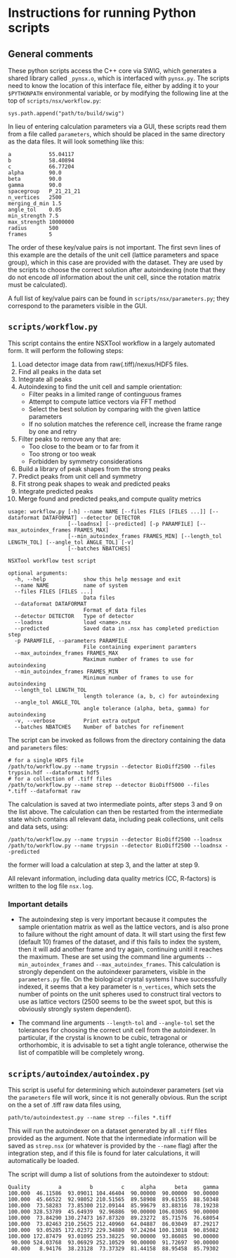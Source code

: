 # Instructions for running Python scripts

## General comments

These python scripts access the C++ core via SWIG, which generates a shared
library called `_pynsx.o`, which is interfaced with `pynsx.py`. The scripts need
to know the location of this interface file, either by adding it to your
`$PYTHONPATH` environmental variable, or by modifying the following line at the
top of `scripts/nsx/workflow.py`:

```
sys.path.append("path/to/build/swig")
```

In lieu of entering calculation parameters via a GUI, these scripts read them
from a file called `parameters`, which should be placed in the same directory as
the data files. It will look something like this:

```
a            55.04117
b            58.40894
c            66.77204
alpha        90.0
beta         90.0
gamma        90.0
spacegroup   P_21_21_21
n_vertices   2500
merging_d_min 1.5
angle_tol    0.05
min_strength 7.5
max_strength 10000000
radius       500
frames       5
```

The order of these key/value pairs is not important. The first sevn lines of
this example are the details of the unit cell (lattice parameters and space
group), which in this case are provided with the dataset. They are used by the
scripts to choose the correct solution after autoindexing (note that they do not
encode _all_ information about the unit cell, since the rotation matrix must be
calculated).

A full list of key/value pairs can be found in `scripts/nsx/parameters.py`; they
correspond to the parameters visible in the GUI.

## `scripts/workflow.py`

This script contains the entire NSXTool workflow in a largely automated form. It
will perform the following steps:

1. Load detector image data from raw(.tiff)/nexus/HDF5 files.
2. Find all peaks in the data set
3. Integrate all peaks
4. Autoindexing to find the unit cell and sample orientation:
   * Filter peaks in a limited range of continguous frames
   * Attempt to compute lattice vectors via FFT method
   * Select the best solution by comparing with the given lattice parameters
   * If no solution matches the reference cell, increase the frame range by one and retry
5. Filter peaks to remove any that are:
   * Too close to the beam or to far from it
   * Too strong or too weak
   * Forbidden by symmetry considerations
6. Build a library of peak shapes from the strong peaks
7. Predict peaks from unit cell and symmetry
8. Fit strong peak shapes to weak and predicted peaks
9. Integrate predicted peaks
10. Merge found and predicted peaks,and compute quality metrics

```
usage: workflow.py [-h] --name NAME [--files FILES [FILES ...]] [--dataformat DATAFORMAT] --detector DETECTOR
                   [--loadnsx] [--predicted] [-p PARAMFILE] [--max_autoindex_frames FRAMES_MAX]
                   [--min_autoindex_frames FRAMES_MIN] [--length_tol LENGTH_TOL] [--angle_tol ANGLE_TOL] [-v]
                   [--batches NBATCHES]

NSXTool workflow test script

optional arguments:
  -h, --help            show this help message and exit
  --name NAME           name of system
  --files FILES [FILES ...]
                        Data files
  --dataformat DATAFORMAT
                        Format of data files
  --detector DETECTOR   Type of detector
  --loadnsx             load <name>.nsx
  --predicted           Saved data in .nsx has completed prediction step
  -p PARAMFILE, --parameters PARAMFILE
                        File containing experiment paramters
  --max_autoindex_frames FRAMES_MAX
                        Maximum number of frames to use for autoindexing
  --min_autoindex_frames FRAMES_MIN
                        Minimum number of frames to use for autoindexing
  --length_tol LENGTH_TOL
                        length tolerance (a, b, c) for autoindexing
  --angle_tol ANGLE_TOL
                        angle tolerance (alpha, beta, gamma) for autoindexing
  -v, --verbose         Print extra output
  --batches NBATCHES    Number of batches for refinement

```

The script can be invoked as follows from the directory containing the data and
`parameters` files:
```
# for a single HDF5 file
/path/to/workflow.py --name trypsin --detector BioDiff2500 --files trypsin.hdf --dataformat hdf5
# for a collection of .tiff files
/path/to/workflow.py --name strep --detector BioDiff5000 --files *.tiff --dataformat raw
```

The calculation is saved at two intermediate points, after steps 3 and 9 on the
list above. The calculation can then be restarted from the intermediate state
which contains all relevant data, including peak collections, unit cells and
data sets, using:

```
/path/to/workflow.py --name trypsin --detector BioDiff2500 --loadnsx
/path/to/workflow.py --name trypsin --detector BioDiff2500 --loadnsx --predicted
```

the former will load a calculation at step 3, and the latter at step 9.

All relevant information, including data quality metrics (CC, R-factors) is
written to the log file `nsx.log`.

### Important details

* The autoindexing step is very important because it computes the sample
  orientation matrix as well as the lattice vectors, and is also prone to
  failure without the right amount of data. It will start using the first few
  (default 10) frames of the dataset, and if this fails to index the system,
  then it will add another frame and try again, continuing unitil it reaches the
  maximum. These are set using the command line arguments
  `--min_autoindex_frames` and `--max_autoindex_frames`. This calculation is
  strongly dependent on the autoindexer parameters, visible in the
  `parameters.py` file. On the biological crystal systems I have successfully
  indexed, it seems that a key parameter is `n_vertices`, which sets the number
  of points on the unit spheres used to construct tiral vectors to use as
  lattice vectors (2500 seems to be the sweet spot, but this is obviously
  strongly system dependent).
  
* The command line arguments `--length-tol` and `--angle-tol` set the tolerances
  for choosing the correct unit cell from the autoindexer. In particular, if the
  crystal is known to be cubic, tetragonal or orthorhombic, it is advisable to
  set a tight angle tolerance, otherwise the list of compatible will be
  completely wrong.

## `scripts/autoindex/autoindex.py`

This script is useful for determining which autoindexer parameters (set via the
`parameters` file will work, since it is not generally obvious. Run the script
on the a set of .tiff raw data files using,

```
path/to/autoindextest.py --name strep --files *.tiff
```

This will run the autoindexer on a dataset generated by all `.tiff` files
provided as the argument. Note that the intermediate information will be saved
as `strep.nsx` (or whatever is provided by the `--name` flag) after the
integration step, and if this file is found for later calculations, it will
automatically be loaded.

The script will dump a list of solutions from the autoindexer to stdout:

  ```
  Quality         a         b         c     alpha      beta     gamma
  100.000  46.11586  93.09011 104.46404  90.00000  90.00000  90.00000
  100.000  45.66522  92.98052 210.51565  89.58908  89.61555  88.50348
  100.000  73.58283  73.85300 212.09144  85.99679  83.88316  78.19238
  100.000 328.53789  45.64939  92.96886  90.00000 106.03065  90.00000
  100.000  73.84290 130.27473 167.87320  89.23272  85.71576  76.68054
  100.000  73.82463 210.25625 212.40960  64.04887  86.03049  87.29217
  100.000  93.05285 172.02372 229.34880  97.24204 100.13018  90.85082
  100.000 172.87479  93.01095 253.38225  90.00000  93.86085  90.00000
   90.000 524.03768  93.06929 252.10529  90.00000  91.72697  90.00000
   40.000   8.94176  38.23128  73.37329  81.44158  88.95458  85.79302
  ```
